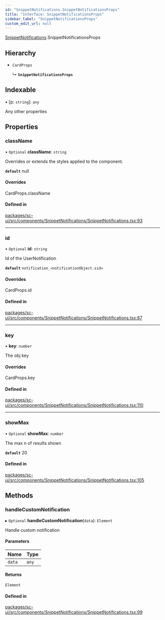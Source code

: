 ```yaml
---
id: "SnippetNotifications.SnippetNotificationsProps"
title: "Interface: SnippetNotificationsProps"
sidebar_label: "SnippetNotificationsProps"
custom_edit_url: null
---
```


[SnippetNotifications](../modules/SnippetNotifications).SnippetNotificationsProps

## Hierarchy

- `CardProps`

  ↳ **`SnippetNotificationsProps`**

## Indexable

▪ [p: `string`]: `any`

Any other properties

## Properties

### className

• `Optional` **className**: `string`

Overrides or extends the styles applied to the component.

**`default`** null

#### Overrides

CardProps.className

#### Defined in

[packages/sc-ui/src/components/SnippetNotifications/SnippetNotifications.tsx:93](https://github.com/selfcommunity/community-ui/blob/487fa8c/packages/sc-ui/src/components/SnippetNotifications/SnippetNotifications.tsx#L93)

___

### id

• `Optional` **id**: `string`

Id of the UserNotification

**`default`** `notification_<notificationObject.sid>`

#### Overrides

CardProps.id

#### Defined in

[packages/sc-ui/src/components/SnippetNotifications/SnippetNotifications.tsx:87](https://github.com/selfcommunity/community-ui/blob/487fa8c/packages/sc-ui/src/components/SnippetNotifications/SnippetNotifications.tsx#L87)

___

### key

• **key**: `number`

The obj key

#### Overrides

CardProps.key

#### Defined in

[packages/sc-ui/src/components/SnippetNotifications/SnippetNotifications.tsx:110](https://github.com/selfcommunity/community-ui/blob/487fa8c/packages/sc-ui/src/components/SnippetNotifications/SnippetNotifications.tsx#L110)

___

### showMax

• `Optional` **showMax**: `number`

The max n of results shown

**`default`** 20

#### Defined in

[packages/sc-ui/src/components/SnippetNotifications/SnippetNotifications.tsx:105](https://github.com/selfcommunity/community-ui/blob/487fa8c/packages/sc-ui/src/components/SnippetNotifications/SnippetNotifications.tsx#L105)

## Methods

### handleCustomNotification

▸ `Optional` **handleCustomNotification**(`data`): `Element`

Handle custom notification

#### Parameters

| Name | Type |
| :------ | :------ |
| `data` | `any` |

#### Returns

`Element`

#### Defined in

[packages/sc-ui/src/components/SnippetNotifications/SnippetNotifications.tsx:99](https://github.com/selfcommunity/community-ui/blob/487fa8c/packages/sc-ui/src/components/SnippetNotifications/SnippetNotifications.tsx#L99)
